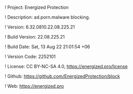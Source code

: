 ! Project: Energized Protection

! Description: ad.porn.malware blocking.

! Version: 6.32.0810.22.08.225.21

! Build Version: 22.08.225.21

! Build Date: Sat, 13 Aug 22 21:01:54 +06

! Version Code: 2252101

! License: CC BY-NC-SA 4.0, https://energized.pro/license

! Github: https://github.com/EnergizedProtection/block

! Web: https://energized.pro
